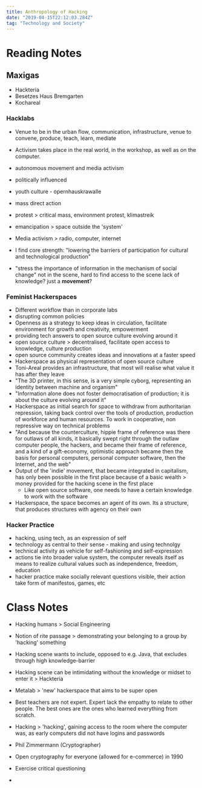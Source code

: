 ```yaml
---
title: Anthropology of Hacking
date: "2019-04-15T22:12:03.284Z"
tag: "Technology and Society"
---
```

# Reading Notes
## Maxigas
- Hackteria
- Besetzes Haus Bremgarten
- Kochareal
### Hacklabs
- Venue to be in the urban flow, communication, infrastructure, venue to convene, produce, teach, learn, mediate
- Activism takes place in the real world, in the workshop, as well as on the computer.
- autonomous movement and media activism
- politically influenced
- youth culture - opernhauskrawalle
- mass direct action
- protest \> critical mass, environment protest, klimastreik
- emancipation \> space outside the 'system'
- Media activism \> radio, computer, internet

- I find core strength: "lowering the barriers of participation for cultural and technological production"
- "stress the importance of information in the mechanism of social change"
not in the scene, hard to find access to the scene
lack of knowledge? just a **movement**?

### Feminist Hackerspaces
- Different workflow than in corporate labs
- disrupting common policies
- Openness as a strategy to keep ideas in circulation, facilitate environment for growth and creativity, empowerment
- providing tech answers to open source culture evolving around it
- open source culture \> decentralised, facilitate open access to knowledge, culture production
- open source community creates ideas and innovations at a faster speed
- Hackerspace as physical representation of open source culture
- Toni-Areal provides an infrastructure, that most will realise what value it has after they leave
- "The 3D printer, in this sense, is a very simple cyborg, representing an identity between machine and organism"
- "Information alone does not foster democratisation of production; it is about the culture evolving around it"
- Hackerspace as initial search for space to withdraw from authoritarian repression, taking back control over the tools of production, production of workforce and human resources. To work in cooperative, non repressive way on technical problems
- "And because the counterculture, hippie frame of reference was there for outlaws of all kinds, it basically swept right through the outlaw computer people, the hackers, and became their frame of reference, and a kind of a gift-economy, optimistic approach became then the basis for personal computers, personal computer software, then the Internet, and the web"
- Output of the 'indie' movement, that became integrated in capitalism, has only been possible in the first place because of a basic wealth \> money provided for the hacking scene in the first place
	- Like open source software, one needs to have a certain knowledge to work with the software
- Hackerspace, the space becomes an agent of its own. Its a structure, that produces structures with agency on their own

### Hacker Practice
- hacking, using tech, as an expression of self
- technology as central to their sense - making and using technolgy
- technical activity as vehicle for self-fashioning and self-expression
- actions tie into broader value system, the computer reveals itself as means to realize cultural values such as independence, freedom, education
- hacker practice make socially relevant questions visible, their action take form of manifestos, games, etc


# Class Notes
- Hacking humans \> Social Engineering
- Notion of rite passage \> demonstrating your belonging to a group by 'hacking' something
- Hacking scene wants to include, opposed to e.g. Java, that excludes through high knowledge-barrier
- Hacking scene can be intimidating without the knowledge or midset to enter it \> Hackteria
- Metalab \> 'new' hackerspace that aims to be super open
- Best teachers are not expert. Expert lack the empathy to relate to other people. The best ones are the ones who learned everything from scratch.
- Hacking \> 'hacking', gaining access to the room where the computer was, as early computers did not have logins and passwords

- Phil Zimmermann (Cryptographer)
- Open cryptography for everyone (allowed for e-commerce) in 1990

- Exercise critical questioning
-
